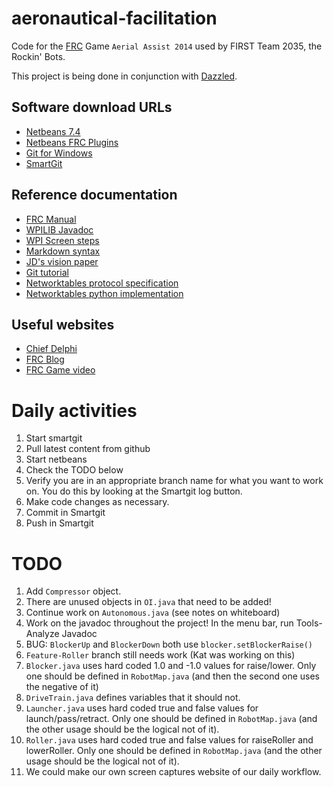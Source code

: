 aeronautical-facilitation
=========================

Code for the [FRC][frc] Game `Aerial Assist 2014` used by FIRST Team 2035, the Rockin' Bots. 

This project is being done in conjunction with [Dazzled][dazzled].

Software download URLs
----------------------
* [Netbeans 7.4][netbeans]
* [Netbeans FRC Plugins][netbeansplugins] 
* [Git for Windows][git]
* [SmartGit][smartgit]

Reference documentation
-----------------------
* [FRC Manual][frcmanual]
* [WPILIB Javadoc][javadoc]
* [WPI Screen steps][wpiscreensteps]
* [Markdown syntax][markdown]
* [JD's vision paper][jdpaper]
* [Git tutorial][gittutorial]
* [Networktables protocol specification][ntspec]
* [Networktables python implementation][ntpy]

Useful websites
---------------
* [Chief Delphi][chiefdelphi]
* [FRC Blog][frcblog]
* [FRC Game video][frcvideo]

[frc]: http://www.usfirst.org/roboticsprograms/frc
[frcmanual]: http://frc-manual.usfirst.org/
[frcblog]: http://www.usfirst.org/roboticsprograms/frc/blog
[frcvideo]: https://www.youtube.com/watch?v=oxp4dkMQ1Vo
[netbeans]: https://netbeans.org/
[netbeansplugins]: http://wpilib.screenstepslive.com/s/3120/m/7885/l/79405-installing-the-java-development-tools
[javascreenstep]: http://wpilib.screenstepslive.com/s/3120/m/7885/l/79405-installing-the-java-development-tools
[git]: http://msysgit.github.io/
[smartgit]: http://www.syntevo.com/smartgithg/
[chiefdelphi]: http://www.chiefdelphi.com/forums/portal.php
[frcmanual]: http://frc-manual.usfirst.org/
[frcblog]: http://www.usfirst.org/roboticsprograms/frc/blog
[javadoc]: http://www.wbrobotics.com/javadoc/edu/wpi/first/wpilibj/package-summary.html
[wpiscreensteps]: http://wpilib.screenstepslive.com/s/3120
[markdown]: http://daringfireball.net/projects/markdown/basics
[jdpaper]: http://www.chiefdelphi.com/media/papers/2854
[gittutorial]: http://try.github.io/levels/1/challenges/1
[ntspec]: http://firstforge.wpi.edu/sf/docman/do/downloadDocument/projects.wpilib/docman.root/doc1318
[ntpy]: https://github.com/Team3574/2013VisionCode/blob/master/src/nt_client.py
[dazzled]: https://github.com/CarmelRobotics/dazzled

Daily activities
================
1. Start smartgit
1. Pull latest content from github
1. Start netbeans
1. Check the TODO below
1. Verify you are in an appropriate branch name for what you want to work on.  You do this by looking at the Smartgit log button.
1. Make code changes as necessary.
1. Commit in Smartgit
1. Push in Smartgit

TODO 
====

1. Add `Compressor` object.  
1. There are unused objects in `OI.java` that need to be added!
1. Continue work on `Autonomous.java` (see notes on whiteboard)
1. Work on the javadoc throughout the project!  In the menu bar, run Tools-Analyze Javadoc 
1. BUG: `BlockerUp` and `BlockerDown` both use `blocker.setBlockerRaise()`
1. `Feature-Roller` branch still needs work (Kat was working on this)
1. `Blocker.java` uses hard coded 1.0 and -1.0 values for raise/lower.  Only one should be defined in `RobotMap.java` (and then the second one uses the negative of it)
1. `DriveTrain.java` defines variables that it should not.
1. `Launcher.java` uses hard coded true and false values for launch/pass/retract.  Only one should be defined in `RobotMap.java` (and the other usage should be the logical not of it).
1. `Roller.java` uses hard coded true and false values for raiseRoller and lowerRoller.  Only one should be defined in `RobotMap.java` (and the other usage should be the logical not of it).
1. We could make our own screen captures website of our daily workflow.

